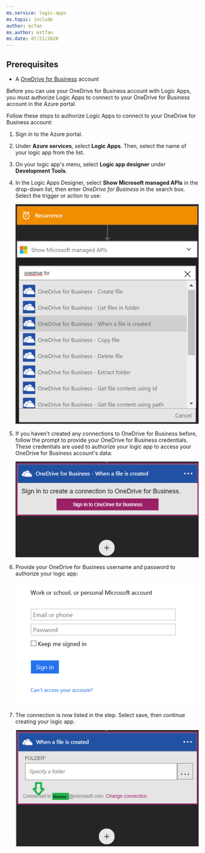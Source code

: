 ```yaml
---
ms.service: logic-apps
ms.topic: include
author: ecfan
ms.author: estfan
ms.date: 07/21/2020
---
```


## Prerequisites

* A [OneDrive for Business](https://OneDrive.com) account 

Before you can use your OneDrive for Business account with Logic Apps, you must authorize Logic Apps to connect to your OneDrive for Business account in the Azure portal.

Follow these steps to authorize Logic Apps to connect to your OneDrive for Business account:  

1. Sign in to the Azure portal. 

1. Under **Azure services**, select **Logic Apps**. Then, select the name of your logic app from the list.

1. On your logic app's menu, select **Logic app designer** under **Development Tools**.

1. In the Logic Apps Designer, select **Show Microsoft managed APIs** in the drop-down list, then enter *OneDrive for Business* in the search box. Select the trigger or action to use:  

   ![Screenshot of Logic Apps Designer, showing recurrence trigger with OneDrive for Business API actions.](./media/connectors-create-api-onedriveforbusiness/onedriveforbusiness-1.png)

2. If you haven't created any connections to OneDrive for Business before, follow the prompt to provide your OneDrive for Business credentials. These credentials are used to authorize your logic app to access your OneDrive for Business account's data:  

   ![Screenshot of Logic Apps Designer, showing sign-in prompt for OneDrive for Business.](./media/connectors-create-api-onedriveforbusiness/onedriveforbusiness-2.png)

3. Provide your OneDrive for Business username and password to authorize your logic app:  

   ![Screenshot of OneDrive for Business sign-in page, showing sign-in prompt.](./media/connectors-create-api-onedriveforbusiness/onedriveforbusiness-3.png)   

4. The connection is now listed in the step. Select save, then continue creating your logic app. 

   ![Screenshot of Logic Apps Designer, showing trigger with OneDrive for Business connection listed.](./media/connectors-create-api-onedriveforbusiness/onedriveforbusiness-4.png)   
